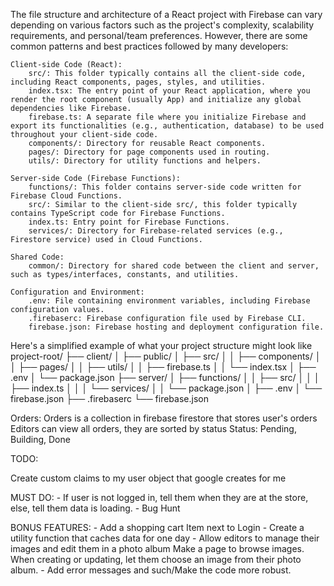 The file structure and architecture of a React project with Firebase can vary depending on various factors such as the project's complexity, scalability requirements, and personal/team preferences. However, there are some common patterns and best practices followed by many developers:

    Client-side Code (React):
        src/: This folder typically contains all the client-side code, including React components, pages, styles, and utilities.
        index.tsx: The entry point of your React application, where you render the root component (usually App) and initialize any global dependencies like Firebase.
        firebase.ts: A separate file where you initialize Firebase and export its functionalities (e.g., authentication, database) to be used throughout your client-side code.
        components/: Directory for reusable React components.
        pages/: Directory for page components used in routing.
        utils/: Directory for utility functions and helpers.

    Server-side Code (Firebase Functions):
        functions/: This folder contains server-side code written for Firebase Cloud Functions.
        src/: Similar to the client-side src/, this folder typically contains TypeScript code for Firebase Functions.
        index.ts: Entry point for Firebase Functions.
        services/: Directory for Firebase-related services (e.g., Firestore service) used in Cloud Functions.

    Shared Code:
        common/: Directory for shared code between the client and server, such as types/interfaces, constants, and utilities.

    Configuration and Environment:
        .env: File containing environment variables, including Firebase configuration values.
        .firebaserc: Firebase configuration file used by Firebase CLI.
        firebase.json: Firebase hosting and deployment configuration file.

Here's a simplified example of what your project structure might look like
project-root/
├── client/
│   ├── public/
│   ├── src/
│   │   ├── components/
│   │   ├── pages/
│   │   ├── utils/
│   │   ├── firebase.ts
│   │   └── index.tsx
│   ├── .env
│   └── package.json
├── server/
│   ├── functions/
│   │   ├── src/
│   │   │   ├── index.ts
│   │   │   └── services/
│   │   └── package.json
│   ├── .env
│   └── firebase.json
├── .firebaserc
└── firebase.json


Orders:
    Orders is a collection in firebase firestore that stores user's orders 
    Editors can view all orders, they are sorted by status
    Status: Pending, Building, Done



TODO:

Create custom claims to my user object that google creates for me 

MUST DO:
    - If user is not logged in, tell them when they are at the store,
        else, tell them data is loading. 
    - Bug Hunt

BONUS FEATURES:
    - Add a shopping cart Item next to Login
    - Create a utility function that caches data for one day
    - Allow editors to manage their images and edit them in a photo album
        Make a page to browse images. When creating or updating, let them choose an image 
        from their photo album.
    - Add error messages and such/Make the code more robust.